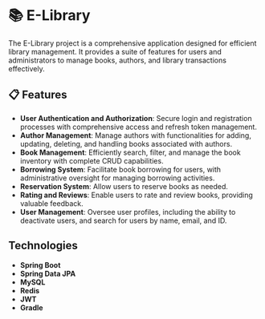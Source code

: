 # 📚 E-Library 
The E-Library project is a comprehensive application designed for efficient library management. It provides a suite of features for users and administrators to manage books, authors, and library transactions effectively.


## 📋 Features
* **User Authentication and Authorization**: Secure login and registration processes with comprehensive access and refresh token management.
* **Author Management**: Manage authors with functionalities for adding, updating, deleting, and handling books associated with authors.
* **Book Management**: Efficiently search, filter, and manage the book inventory with complete CRUD capabilities.
* **Borrowing System**: Facilitate book borrowing for users, with administrative oversight for managing borrowing activities.
* **Reservation System**: Allow users to reserve books as needed.
* **Rating and Reviews**: Enable users to rate and review books, providing valuable feedback.
* **User Management**: Oversee user profiles, including the ability to deactivate users, and search for users by name, email, and ID.

## Technologies
* **Spring Boot**
* **Spring Data JPA**
* **MySQL**
* **Redis**
* **JWT**
* **Gradle**